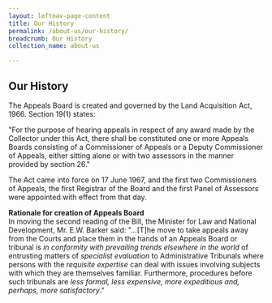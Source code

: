 ```yaml
---
layout: leftnav-page-content
title: Our History
permalink: /about-us/our-history/
breadcrumb: Our History
collection_name: about-us

---
```


Our History
---
The Appeals Board is created and governed by the Land Acquisition Act, 1966. Section 19(1) states:


"For the purpose of hearing appeals in respect of any award made by the Collector under this Act, there shall be constituted one or more Appeals Boards consisting of a Commissioner of Appeals or a Deputy Commissioner of Appeals, either sitting alone or with two assessors in the manner provided by section 26."


The Act came into force on 17 June 1967, and the first two Commissioners of Appeals, the first Registrar of the Board and the first Panel of Assessors were appointed with effect from that day.

**Rationale for creation of Appeals Board**<br>
In moving the second reading of the Bill, the Minister for Law and National Development, Mr. E.W. Barker said: "...[T]he move to take appeals away from the Courts and place them in the hands of an Appeals Board or tribunal is *in conformity with prevailing trends elsewhere in the world* of entrusting matters of *specialist evaluation* to Administrative Tribunals where persons with the *requisite expertise* can deal with issues involving subjects with which they are themselves familiar. Furthermore, procedures before such tribunals are *less formal, less expensive, more expeditious and, perhaps, more satisfactory*."
